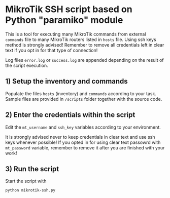 # MikroTik SSH script based on Python "paramiko" module

This is a tool for executing many MikroTik commands from external `commands` file to many MikroTik routers listed in `hosts` file. Using ssh keys method is strongly advised! Remember to remove all credentials left in clear text if you opt in for that type of connection!

Log files `error.log` or `success.log` are appended depending on the result of the script execution.

## 1) Setup the inventory and commands

Populate the files `hosts` (inventory) and `commands` according to your task. Sample files are provided in `/scripts` folder together with the source code.

## 2) Enter the credentials within the script

Edit the `mt_username` and `ssh_key` variables according to your environment.

It is strongly advised never to keep credentials in clear text and use ssh keys whenever possible! If you opted in for using clear text passowrd with `mt_password` variable, remember to remove it after you are finished with your work!

## 3) Run the script

Start the script with
```
python mikrotik-ssh.py
```
